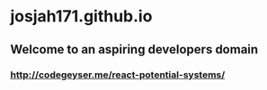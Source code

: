 # josjah171.github.io
## Welcome to an aspiring developers domain
### http://codegeyser.me/react-potential-systems/

